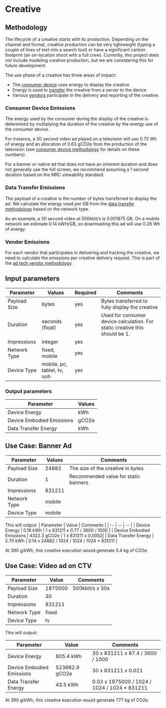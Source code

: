 # Creative

## Methodology

The lifecycle of a creative starts with its production. Depending on the channel and format, creative production can be very lightweight (typing a couple of lines of text into a search tool) or have a significant carbon footprint (an on-location shoot with a full crew). Currently, this project does not include modeling creative production, but we are considering this for future development.

The use phase of a creative has three areas of impact:

- The [consumer device](./consumer_devices.md) uses energy to display the creative
- Energy is used to [transfer](./data_transfer.md) the creative from a server to the device
- Various [vendors](./ad_tech_model.md) participate in the delivery and reporting of the creative.

### Consumer Device Emissions

The energy used by the consumer during the display of the creative is determined by multiplying the duration of the creative by the energy use of the consumer device.

For instance, a 30 second video ad played on a television will use 0.73 Wh of energy and an allocation of 0.63 gCO2e from the production of the television (see [consumer device methodology](./consumer_devices.md) for details on these numbers).

For a banner or native ad that does not have an inherent duration and does not generally use the full screen, we recommend assuming a 1 second duration based on the MRC viewability standard.

### Data Transfer Emissions

The payload of a creative is the number of bytes transferred to display the ad. We calculate the energy used per GB from the [data transfer methodology](./data_transfer.md) based on the network type.

As an example, a 30 second video at 500kbit/s is 0.001875 GB. On a mobile network we estimate 0.14 kWH/GB, so downloading this ad will use 0.26 Wh of energy.

### Vendor Emissions

For each vendor that participates in delivering and tracking the creative, we need to calculate the emissions per creative delivery request. This is part of the [ad tech vendor methodology](./ad_tech_model.md).

## Input parameters

| Parameter    | Values                      | Required | Comments                                                                    |
| ------------ | --------------------------- | -------- | --------------------------------------------------------------------------- |
| Payload Size | bytes                       | yes      | Bytes transferred to fully display the creative                             |
| Duration     | seconds (float)             | yes      | Used for consumer device calculation. For static creative this should be 1. |
| Impressions  | integer                     | yes      |                                                                             |
| Network Type | fixed, mobile               | yes      |                                                                             |
| Device Type  | mobile, pc, tablet, tv, ooh | yes      |                                                                             |

### Output parameters

| Parameter                 | Values |
| ------------------------- | ------ |
| Device Energy             | kWh    |
| Device Embodied Emissions | gCO2e  |
| Data Transfer Energy      | kWh    |

## Use Case: Banner Ad

| Parameter    | Values | Comments                             |
| ------------ | ------ | ------------------------------------ |
| Payload Size | 24882  | The size of the creative in bytes    |
| Duration     | 1      | Recommended value for static banners |
| Impressions  | 831211 |                                      |
| Network Type | mobile |                                      |
| Device Type  | mobile |                                      |

This will output:
| Parameter | Value | Comments |
| -- | -- | -- |
| Device Energy | 0.18 kWh | 1 x 831211 x 0.77 / 3600 / 1000 |
| Device Embodied Emissions | 4322.3 gCO2e | 1 x 831211 x 0.0052|
| Data Transfer Energy | 2.70 kWh | 0.14 x 24882 / 1024 / 1024 / 1024 \* 831211 |

At 390 g/kWh, this creative execution would generate 5.4 kg of CO2e.

## Use Case: Video ad on CTV

| Parameter    | Value   | Comments        |
| ------------ | ------- | --------------- |
| Payload Size | 1875000 | 500kbit/s x 30s |
| Duration     | 30      |                 |
| Impressions  | 831211  |                 |
| Network Type | fixed   |                 |
| Device Type  | tv      |                 |

This will output:

| Parameter                 | Value          | Comments                                      |
| ------------------------- | -------------- | --------------------------------------------- |
| Device Energy             | 605.4 kWh      | 30 x 831211 x 87.4 / 3600 / 1000              |
| Device Embodied Emissions | 523662.9 gCO2e | 30 x 831211 x 0.021                           |
| Data Transfer Energy      | 43.5 kWh       | 0.03 x 1875000 / 1024 / 1024 / 1024 \* 831211 |

At 390 g/kWh, this creative execution would generate 777 kg of CO2e.
